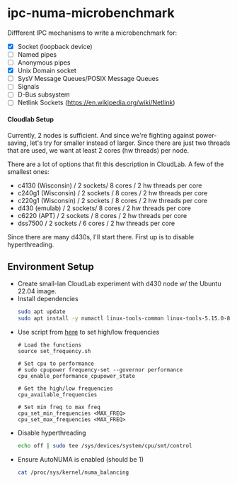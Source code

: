 # ipc-numa-microbenchmark

Diffferent IPC mechanisms to write a microbenchmark for:
- [x] Socket (loopback device)
- [ ] Named pipes
- [ ] Anonymous pipes
- [x] Unix Domain socket
- [ ] SysV Message Queues/POSIX Message Queues
- [ ] Signals
- [ ] D-Bus subsystem
- [ ] Netlink Sockets (https://en.wikipedia.org/wiki/Netlink)

#### Cloudlab Setup

Currently, 2 nodes is sufficient. And since we're fighting against power-saving, let's try for smaller instead of larger.
Since there are just two threads that are used, we want at least 2 cores (hw threads) per node.

There are a lot of options that fit this description in CloudLab. A few of the smallest ones:
* c4130 (Wisconsin) / 2 sockets/ 8 cores / 2 hw threads per core
* c240g1 (Wisconsin) / 2 sockets / 8 cores / 2 hw threads per core
* c220g1 (Wisconsin) / 2 sockets / 8 cores / 2 hw threads per core
* d430 (emulab) / 2 sockets/ 8 cores / 2 hw threads per core
* c6220 (APT) / 2 sockets / 8 cores / 2 hw threads per core
* dss7500 / 2 sockets / 6 cores / 2 hw threads per core

Since there are many d430s, I'll start there. First up is to disable hyperthreading.

## Environment Setup

* Create small-lan CloudLab experiment with d430 node w/ the Ubuntu 22.04 image.
* Install dependencies 
  ```bash
  sudo apt update
  sudo apt install -y numactl linux-tools-common linux-tools-5.15.0-86-generic
  ```
* Use script from [here](https://www.alexgallego.org/perf/compiler/explorer/flatbuffers/smf/2018/06/30/effects-cpu-turbo.html) to set high/low frequencies
  ```
  # Load the functions
  source set_frequency.sh

  # Set cpu to performance
  # sudo cpupower frequency-set --governor performance
  cpu_enable_performance_cpupower_state

  # Get the high/low frequencies
  cpu_available_frequencies

  # Set min freq to max freq
  cpu_set_min_frequencies <MAX_FREQ>
  cpu_set_max_frequencies <MAX_FREQ>
  ```
* Disable hyperthreading
  ```bash
  echo off | sudo tee /sys/devices/system/cpu/smt/control
  ```
* Ensure AutoNUMA is enabled (should be 1)
  ```bash
  cat /proc/sys/kernel/numa_balancing
  ```